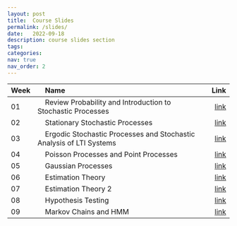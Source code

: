 ```yaml
---
layout: post
title:  Course Slides
permalink: /slides/
date:   2022-09-18
description: course slides section
tags: 
categories: 
nav: true
nav_order: 2
---
```

| Week | &nbsp; &nbsp; Name                                                        | Link                                                                                     |
| :---- | :--------------------------------------------------------------------- | -----------------------------------------------------------------------------------------------------: |
| 01   | &nbsp; &nbsp; Review Probability and Introduction to Stochastic Processes &nbsp; &nbsp; | <a href='/assets/pdf/slides/Fall-2022-SP_Week_01_Review_Probability_Intro_SP_v2.pdf'>link</a> |
| 02   | &nbsp; &nbsp; Stationary Stochastic Processes &nbsp; &nbsp; | <a href='/assets/pdf/slides/Fall-2022-SP_Week_02_SSS_WSS_v3.pdf'>link</a> |
| 03   | &nbsp; &nbsp; Ergodic Stochastic Processes and Stochastic Analysis of LTI Systems &nbsp; &nbsp; | <a href='/assets/pdf/slides/Fall-2022-SP_Week_03_ESP_SLTI_PS_v2_3.pdf'>link</a> |
| 04   | &nbsp; &nbsp; Poisson Processes and Point Processes &nbsp; &nbsp; | <a href='/assets/pdf/slides/Fall-2022-SP-Week_04_PP_PP_v2.pdf'>link</a> |
| 05   | &nbsp; &nbsp; Gaussian Processes &nbsp; &nbsp; | <a href='/assets/pdf/slides/Fall-2022-SP_GP_Week05_v2.pdf'>link</a> |
| 06   | &nbsp; &nbsp; Estimation Theory &nbsp; &nbsp; | <a href='/assets/pdf/slides/Fall-2022_SP_ET_Week06_v2.pdf'>link</a> |
| 07   | &nbsp; &nbsp; Estimation Theory 2 &nbsp; &nbsp; | <a href='/assets/pdf/slides/Fall-2022_SP_ET_Week07_v2.pdf'>link</a> |
| 08   | &nbsp; &nbsp; Hypothesis Testing &nbsp; &nbsp; | <a href='/assets/pdf/slides/Fall-2022_SP_HT_Week08_v2.pptx.pdf'>link</a> |
| 09   | &nbsp; &nbsp; Markov Chains and HMM &nbsp; &nbsp; | <a href='/assets/pdf/slides/Fall-2022-MC-HMM-Week09-v2.pdf'>link</a> |


